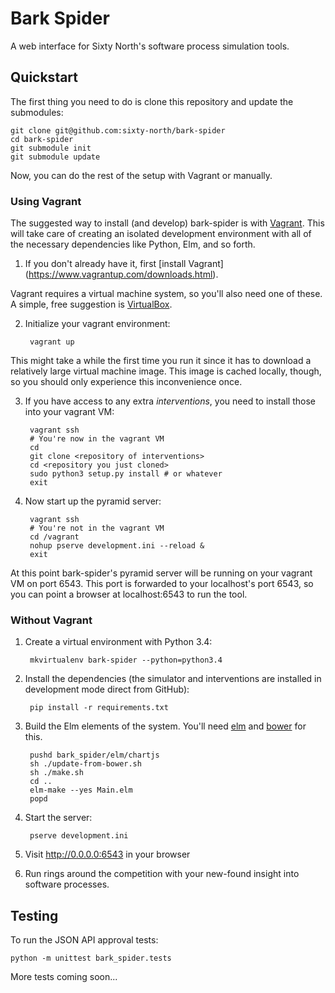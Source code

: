 # Bark Spider

A web interface for Sixty North's software process simulation tools.

## Quickstart

The first thing you need to do is clone this repository and update the
submodules:

    git clone git@github.com:sixty-north/bark-spider
    cd bark-spider
    git submodule init
    git submodule update

Now, you can do the rest of the setup with Vagrant or manually.

### Using Vagrant

The suggested way to install (and develop) bark-spider is with
[Vagrant](https://www.vagrantup.com/). This will take care of creating an
isolated development environment with all of the necessary dependencies like
Python, Elm, and so forth.

1. If you don't already have it, first [install Vagrant]
   (https://www.vagrantup.com/downloads.html).

  Vagrant requires a virtual machine system, so you'll also need one of these. A
  simple, free suggestion is [VirtualBox](https://www.virtualbox.org/).

2. Initialize your vagrant environment:

        vagrant up

  This might take a while the first time you run it since it has to download a
  relatively large virtual machine image. This image is cached locally, though,
  so you should only experience this inconvenience once.

3. If you have access to any extra *interventions*, you need to install those
   into your vagrant VM:

        vagrant ssh
        # You're now in the vagrant VM
        cd
        git clone <repository of interventions>
        cd <repository you just cloned>
        sudo python3 setup.py install # or whatever
        exit

4. Now start up the pyramid server:

        vagrant ssh
        # You're not in the vagrant VM
        cd /vagrant
        nohup pserve development.ini --reload &
        exit

At this point bark-spider's pyramid server will be running on your vagrant VM on
port 6543. This port is forwarded to your localhost's port 6543, so you can
point a browser at localhost:6543 to run the tool.

### Without Vagrant

1. Create a virtual environment with Python 3.4:

        mkvirtualenv bark-spider --python=python3.4

2. Install the dependencies (the simulator and interventions are installed in
   development mode direct from GitHub):

        pip install -r requirements.txt

3. Build the Elm elements of the system. You'll need [elm](http://elm-lang.org/)
   and [bower](http://bower.io/) for this.

        pushd bark_spider/elm/chartjs
        sh ./update-from-bower.sh
        sh ./make.sh
        cd ..
        elm-make --yes Main.elm
        popd

4. Start the server:

        pserve development.ini

5. Visit <http://0.0.0.0:6543> in your browser

6. Run rings around the competition with your new-found insight into
   software processes.

## Testing

To run the JSON API approval tests:

    python -m unittest bark_spider.tests

More tests coming soon...
